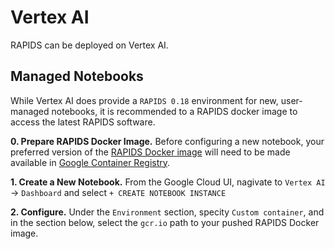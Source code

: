 # Vertex AI

RAPIDS can be deployed on Vertex AI.

## Managed Notebooks

While Vertex AI does provide a `RAPIDS 0.18` environment for new, user-managed notebooks, it is recommended to a RAPIDS docker image to access the latest RAPIDS software.

**0. Prepare RAPIDS Docker Image.** Before configuring a new notebook, your preferred version of the [RAPIDS Docker image](#rapids-docker) will need to be made available in [Google Container Registry](https://cloud.google.com/container-registry/docs/pushing-and-pulling).

**1. Create a New Notebook.** From the Google Cloud UI, nagivate to `Vertex AI` -> `Dashboard` and select `+ CREATE NOTEBOOK INSTANCE`

**2. Configure.** Under the `Environment` section, specity `Custom container`, and in the section below, select the `gcr.io` path to your pushed RAPIDS Docker image. 